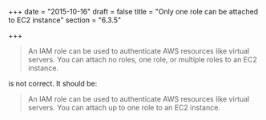 +++
date = "2015-10-16"
draft = false
title = "Only one role can be attached to EC2 instance"
section = "6.3.5"

+++

> An IAM role can be used to authenticate AWS resources like virtual servers. You can attach no roles, one role, or multiple roles to an EC2 instance.

is not correct. It should be:

> An IAM role can be used to authenticate AWS resources like virtual servers. You can attach up to one role to an EC2 instance.
